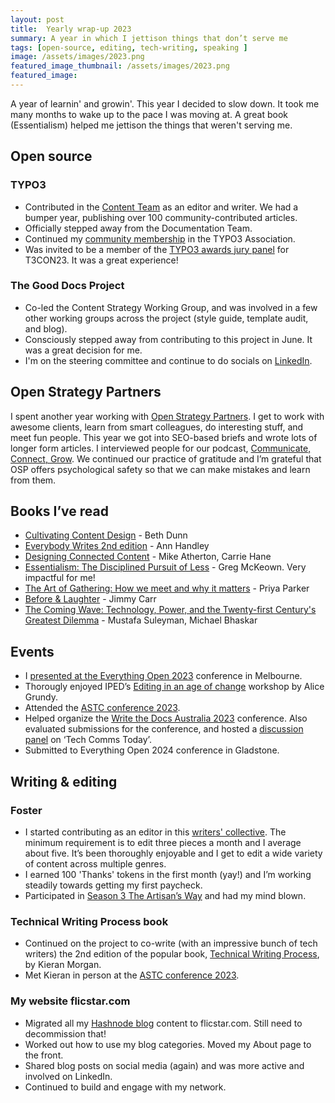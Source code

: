 ```yaml
---
layout: post
title:  Yearly wrap-up 2023
summary: A year in which I jettison things that don’t serve me
tags: [open-source, editing, tech-writing, speaking ]
image: /assets/images/2023.png
featured_image_thumbnail: /assets/images/2023.png
featured_image: 
---
```


A year of learnin' and growin'. This year I decided to slow down. It took me many months to wake up to the pace I was moving at. A great book (Essentialism) helped me jettison the things that weren't serving me. 

## Open source

### TYPO3

* Contributed in the [Content Team](https://typo3.org/community/teams/content) as an editor and writer. We had a bumper year, publishing over 100 community-contributed articles.
* Officially stepped away from the Documentation Team. 
* Continued my [community membership](https://typo3.org/project/association/membership) in the TYPO3 Association.
* Was invited to be a member of the [TYPO3 awards jury panel](https://flicstar.com/t3con) for T3CON23. It was a great experience!

### The Good Docs Project
* Co-led the Content Strategy Working Group, and was involved in a few other working groups across the project (style guide, template audit, and blog).
* Consciously stepped away from contributing to this project in June. It was a great decision for me.
* I'm on the steering committee and continue to do socials on [LinkedIn](https://www.linkedin.com/company/89824113/).

## Open Strategy Partners
I spent another year working with [Open Strategy Partners](https://openstrategypartners.com/). 
I get to work with awesome clients, learn from smart colleagues, do interesting stuff, and meet fun people. This year we got into SEO-based briefs and wrote lots of longer form articles. I interviewed people for our podcast, [Communicate, Connect, Grow](https://openstrategypartners.com/resources/the-osp-podcast/). We continued our practice of gratitude and I’m grateful that OSP offers psychological safety so that we can make mistakes and learn from them.

## Books I’ve read
* [Cultivating Content Design](https://abookapart.com/products/cultivating-content-design) - Beth Dunn
* [Everybody Writes 2nd edition](https://annhandley.com/everybodywrites/)  - Ann Handley
* [Designing Connected Content](https://www.oreilly.com/library/view/designing-connected-content/9780134764061/)  - Mike Atherton, Carrie Hane
* [Essentialism: The Disciplined Pursuit of Less](https://www.goodreads.com/en/book/show/18077875) - Greg McKeown. Very impactful for me!
* [The Art of Gathering: How we meet and why it matters](https://www.priyaparker.com/book-art-of-gathering)  - Priya Parker
* [Before & Laughter](https://www.goodreads.com/en/book/show/58112555) - Jimmy Carr
* [The Coming Wave: Technology, Power, and the Twenty-first Century's Greatest Dilemma](https://www.the-coming-wave.com/) - Mustafa Suleyman, Michael Bhaskar

## Events
* I [presented at the Everything Open 2023](https://flicstar.com/everythingopen) conference in Melbourne. 
* Thorougly enjoyed IPED’s [Editing in an age of change](https://www.linkedin.com/posts/felicitybrand_join-us-for-what-is-sure-to-be-a-fantastic-activity-7123110680634789889-8CD_) workshop by Alice Grundy.
* Attended the [ASTC conference 2023](https://www.astc.org.au/conference-home-2023). 
* Helped organize the [Write the Docs Australia 2023](https://www.writethedocs.org/conf/australia/2023/team/) conference. Also evaluated submissions for the conference, and hosted a [discussion panel](https://www.writethedocs.org/conf/australia/2023/panel/) on ‘Tech Comms Today’.
* Submitted to Everything Open 2024 conference in Gladstone.

## Writing & editing
### Foster
* I started contributing as an editor in this [writers' collective](https://tally.so/r/wd0xBd). The minimum requirement is to edit three pieces a month and I average about five. It’s been thoroughly enjoyable and I get to edit a wide variety of content across multiple genres.
* I earned 100 'Thanks' tokens in the first month (yay!) and  I’m working steadily towards getting my first paycheck. 
* Participated in [Season 3 The Artisan’s Way](https://flicstar.com/taw-foster) and had my mind blown.

### Technical Writing Process book
* Continued on the project to co-write (with an impressive bunch of tech writers) the 2nd edition of the popular book, [Technical Writing Process](https://technicalwritingprocess.com/), by Kieran Morgan.
* Met Kieran in person at the [ASTC conference 2023](https://www.astc.org.au/conference-home-2023).

### My website flicstar.com
* Migrated all my [Hashnode blog](https://flicstar.hashnode.dev/) content to flicstar.com. Still need to decommission that!
* Worked out how to use my blog categories. Moved my About page to the front. 
* Shared blog posts on social media (again) and was more active and involved on LinkedIn. 
* Continued to build and engage with my network. 
